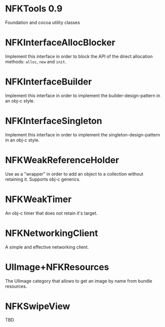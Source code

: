 # NFKTools 0.9
Foundation and cocoa utility classes

# NFKInterfaceAllocBlocker
Implement this interface in order to block the API of the direct allocation methods: `alloc`, `new` and `init`.

# NFKInterfaceBuilder
Implement this interface in order to implement the builder-design-pattern in an obj-c style.

# NFKInterfaceSingleton
Implement this interface in order to implement the singleton-design-pattern in an obj-c style.

# NFKWeakReferenceHolder
Use as a "wrapper" in order to add an object to a collection without retaining it.
Supports obj-c generics.

# NFKWeakTimer
An obj-c timer that does not retain it's target.

# NFKNetworkingClient
A simple and effective networking client.

# UIImage+NFKResources
The UIImage category that allows to get an image by name from bundle resources.

# NFKSwipeView
TBD
